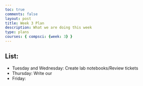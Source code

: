 ```yaml
---
toc: true
comments: false
layout: post
title: Week 3 Plan
description: What we are doing this week
type: plans
courses: { compsci: {week: 3} }
---
```

## List:
- Tuesday and Wednesday: Create lab notebooks/Review tickets
- Thursday: Write our 
- Friday: 